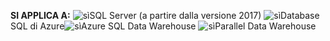 <Token>**SI APPLICA A:** ![sì](media/yes.png)SQL Server (a partire dalla versione 2017) ![sì](media/yes.png)Database SQL di Azure![sì](media/yes.png)Azure SQL Data Warehouse ![sì](media/yes.png)Parallel Data Warehouse </Token>
